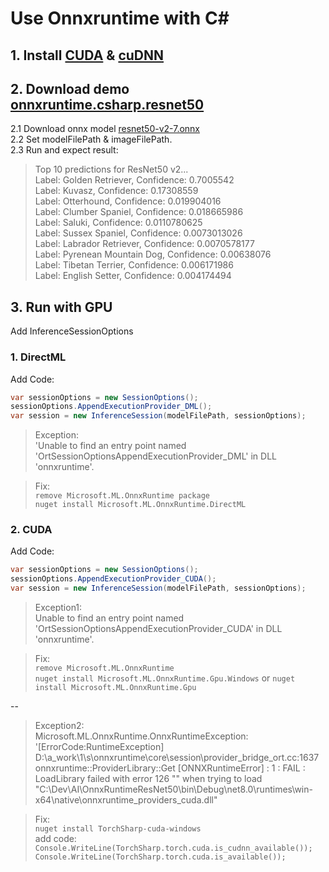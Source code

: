 # Use Onnxruntime with C#

## 1. Install [CUDA](https://developer.nvidia.com/cuda-downloads?target_os=Windows&target_arch=x86_64&target_version=11) & [cuDNN](https://developer.nvidia.com/cudnn-downloads?target_os=Windows&target_arch=x86_64&target_version=10)

## 2. Download demo [onnxruntime.csharp.resnet50](https://github.com/microsoft/onnxruntime/tree/main/csharp/sample/Microsoft.ML.OnnxRuntime.ResNet50v2Sample)
2.1 Download onnx model [resnet50-v2-7.onnx](https://github.com/onnx/models/blob/main/validated/vision/classification/resnet/model/resnet50-v2-7.onnx)<br>
2.2 Set modelFilePath & imageFilePath.<br>
2.3 Run and expect result:<br>
> Top 10 predictions for ResNet50 v2...<br>
> Label: Golden Retriever, Confidence: 0.7005542<br>
> Label: Kuvasz, Confidence: 0.17308559<br>
> Label: Otterhound, Confidence: 0.019904016<br>
> Label: Clumber Spaniel, Confidence: 0.018665986<br>
> Label: Saluki, Confidence: 0.0110780625<br>
> Label: Sussex Spaniel, Confidence: 0.0073013026<br>
> Label: Labrador Retriever, Confidence: 0.0070578177<br>
> Label: Pyrenean Mountain Dog, Confidence: 0.00638076<br>
> Label: Tibetan Terrier, Confidence: 0.006171986<br>
> Label: English Setter, Confidence: 0.004174494<br>

## 3. Run with GPU

Add InferenceSessionOptions

### 1. DirectML

Add Code:

```csharp
var sessionOptions = new SessionOptions();
sessionOptions.AppendExecutionProvider_DML();
var session = new InferenceSession(modelFilePath, sessionOptions);
```

> Exception:<br>
> 'Unable to find an entry point named 'OrtSessionOptionsAppendExecutionProvider_DML' in DLL 'onnxruntime'.<br>

> Fix:<br>
> `remove Microsoft.ML.OnnxRuntime package`<br>
> `nuget install Microsoft.ML.OnnxRuntime.DirectML`<br>

### 2. CUDA

Add Code:

```csharp
var sessionOptions = new SessionOptions();
sessionOptions.AppendExecutionProvider_CUDA();
var session = new InferenceSession(modelFilePath, sessionOptions);
```

> Exception1:<br>
> Unable to find an entry point named 'OrtSessionOptionsAppendExecutionProvider_CUDA' in DLL 'onnxruntime'.<br>

> Fix:<br>
> `remove Microsoft.ML.OnnxRuntime`<br>
>    `nuget install Microsoft.ML.OnnxRuntime.Gpu.Windows` or `nuget install Microsoft.ML.OnnxRuntime.Gpu`<br>

--

> Exception2:<br>
> Microsoft.ML.OnnxRuntime.OnnxRuntimeException:<br>
> '[ErrorCode:RuntimeException] D:\a\_work\1\s\onnxruntime\core\session\provider_bridge_ort.cc:1637 onnxruntime::ProviderLibrary::Get [ONNXRuntimeError] : 1 : FAIL : LoadLibrary failed with error 126 "" when trying to load "C:\Dev\AI\OnnxRuntimeResNet50\bin\Debug\net8.0\runtimes\win-x64\native\onnxruntime_providers_cuda.dll"<br>

> Fix:<br>
> `nuget install TorchSharp-cuda-windows`<br>
> add code:<br>
> `Console.WriteLine(TorchSharp.torch.cuda.is_cudnn_available());`<br>
> `Console.WriteLine(TorchSharp.torch.cuda.is_available());`<br>
